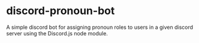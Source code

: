 # discord-pronoun-bot
A simple discord bot for assigning pronoun roles to users in a given discord server using the Discord.js node module.
